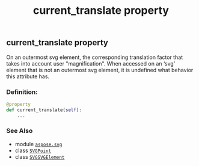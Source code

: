 ﻿---
title: current_translate property
second_title: Aspose.SVG for Python via .NET API References
description: 
type: docs
weight: 790
url: /python-net/aspose.svg/svgsvgelement/current_translate/
is_root: false
---

## current_translate property


On an outermost svg element, the corresponding translation factor that takes into account user "magnification".
When accessed on an ‘svg’ element that is not an outermost svg element, it is undefined what behavior this attribute has.
### Definition:
```python
@property
def current_translate(self):
    ...
```

### See Also
* module [`aspose.svg`](../../)
* class [`SVGPoint`](/svg/python-net/aspose.svg.datatypes/svgpoint)
* class [`SVGSVGElement`](/svg/python-net/aspose.svg/svgsvgelement)

